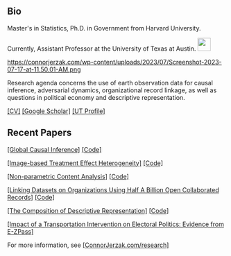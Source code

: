 <!--
**cjerzak/cjerzak** is a ✨ _special_ ✨ repository because its `README.md` (this file) appears on your GitHub profile.
-->

## Bio
Master's in Statistics, Ph.D. in Government from Harvard University. 

Currently, Assistant Professor at the University of Texas at Austin. <img src="https://connorjerzak.com/wp-content/uploads/2023/07/Screenshot-2023-07-17-at-11.50.01-AM.png" width="30" height="30">

https://connorjerzak.com/wp-content/uploads/2023/07/Screenshot-2023-07-17-at-11.50.01-AM.png

Research agenda concerns the use of earth observation data for causal inference, adversarial dynamics, organizational record linkage, as well as questions in political economy and descriptive representation. 

[[CV]](https://connorjerzak.com/bio-cv/) [[Google Scholar]](https://scholar.google.com/citations?user=8mpaH74AAAAJ&hl=en) [[UT Profile]](https://liberalarts.utexas.edu/government/faculty/ctj583) 

## Recent Papers 
[[Global Causal Inference]](https://arxiv.org/pdf/2301.12985.pdf) [[Code]](https://github.com/cjerzak/causalimages-software)

[[Image-based Treatment Effect Heterogeneity]](https://arxiv.org/pdf/2206.06417.pdf) [[Code]](https://github.com/cjerzak/causalimages-software)

[[Non-parametric Content Analysis]](https://www.cambridge.org/core/journals/political-analysis/article/abs/an-improved-method-of-automated-nonparametric-content-analysis-for-social-science/D3C7441B17313F6E33A7BF2E781B5086) [[Code]](https://github.com/iqss-research/readme-software)

[[Linking Datasets on Organizations Using Half A Billion Open Collaborated Records]](https://arxiv.org/abs/2302.02533) [[Code]](https://github.com/cjerzak/LinkOrgs-software)

[[The Composition of Descriptive Representation]](https://osf.io/preprints/socarxiv/9hqnp) [[Code]](https://github.com/cjerzak/DescriptiveRepresentationCalculator-software)

[[Impact of a Transportation Intervention on Electoral Politics: Evidence from E-ZPass]](https://connorjerzak.com/wp-content/uploads/2022/12/PoliticalEffects_EZPass.pdf)

For more information, see [[ConnorJerzak.com/research]](https://connorjerzak.com/research/)
